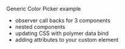 Generic Color Picker example
* observer call backs for 3 components
* nested components
* updating CSS with polymer data bind
* adding attributes to your custom element
